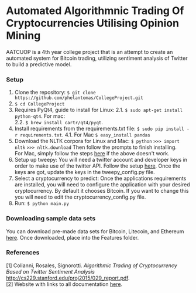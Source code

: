 
  
# Automated Algorithmnic Trading Of Cryptocurrencies Utilising Opinion Mining

AATCUOP is a 4th year college project that is an attempt to create an automated system for Bitcoin trading, utilizing sentiment analysis of Twitter to build a predictive model.

### Setup
1. Clone the repository: `$ git clone https://github.com/phelantomas/CollegeProject.git`
2. `$ cd CollegeProject`
3. Requires PyQt4, guide to install for Linux:
	2.1. `$ sudo apt-get install python-qt4`. 
For mac:  
	2.2. `$ brew install cartr/qt4/pyqt`. 
4. Install requirements from the requirements.txt file:
`$ sudo pip install -r requirements.txt`. 
	4.1. For Mac `$ easy_install pandas`   
5. Download the NLTK corpora for Linux and Mac: 
`$ python` 
`>>> import nltk` 
`>>> nltk.download`
Then follow the prompts to finish installing.  
For Mac, simply follow the steps [here](http://nlpworkgroup.postach.io/post/install-nltk-for-python-2-7-on-mac-osx) if the above doesn't work.
6. Setup up tweepy:
You will need a twitter account and developer keys in order to make use of the twitter API. Follow the setup [here](https://dev.twitter.com/twitterkit/android/advanced-setup). Once the keys are got, update the keys in the tweepy_config.py file.
7. Select a cryptocurrency to predict:
Once the applications requirements are installed, you will need to configure the application with your desired cryptocurrency. By default it chooses Bitcoin. If you want to change this you will need to edit the cryptocurrency_config.py file.
8. Run: `$ python main.py`

### Downloading sample data sets
You can download pre-made data sets for Bitcoin, Litecoin, and Ethereum [here](https://drive.google.com/drive/folders/1HNm2PQ5S0rT9aoI6KvhhNoTgQoOcyU9T). Once downloaded, place into the Features folder.

### References
[1] Colianni, Rosales, Signorotti. *Algorithmic Trading of Cryptocurrency Based on Twitter Sentiment Analysis* http://cs229.stanford.edu/proj2015/029_report.pdf.  
[2] Website with links to all documentation [here](http://glasnost.itcarlow.ie/~softeng4/C00192548/index.html).

